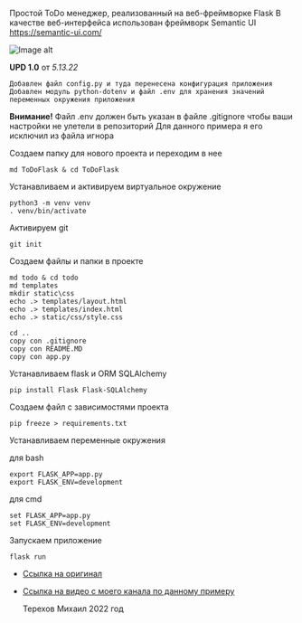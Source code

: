 Простой ToDo менеджер, реализованный на веб-фреймворке Flask
В качестве веб-интерфейса использован фреймворк Semantic UI https://semantic-ui.com/

![Image alt](https://sun9-87.userapi.com/s/v1/ig2/qoOIVsuNQnj2xPLBAtjqlJAA2V8widKcpeGjC8bwy3qCKQ_JAQsQFUwLkc31mSQaYNIun91Pw8QDfPeworrJ_xk1.jpg?size=1280x827&quality=96&type=album)

**UPD 1.0**  от  _5.13.22_

    Добавлен файл config.py и туда перенесена конфигурация приложения
    Добавлен модуль python-dotenv и файл .env для хранения значений переменных окружения приложения
    


**Внимание!** 
Файл .env должен быть указан в файле .gitignore чтобы ваши настройки не улетели в репозиторий
Для данного примера я его исключил из файла игнора




Создаем папку для нового проекта и переходим в нее

    md ToDoFlask & cd ToDoFlask

Устанавливаем и активируем виртуальное окружение

    python3 -m venv venv
    . venv/bin/activate


Активируем git
    
    git init


Создаем файлы и папки в проекте
    
    md todo & cd todo
    md templates
    mkdir static\css
    echo .> templates/layout.html
    echo .> templates/index.html
    echo .> static/css/style.css

    cd ..
    copy con .gitignore
    copy con README.MD
    copy con app.py


Устанавливаем flask и ORM SQLAlchemy

    pip install Flask Flask-SQLAlchemy


Создаем файл с зависимостями проекта

    pip freeze > requirements.txt


Устанавливаем переменные окружения 
    
для bash

    export FLASK_APP=app.py
    export FLASK_ENV=development

для cmd

    set FLASK_APP=app.py
    set FLASK_ENV=development


Запускаем приложение
    
    flask run




- [Ссылка на оригинал](https://youtu.be/3vfum74ggHE)
- [Ссылка на видео с моего канала по данному примеру](https://youtu.be/dsI_a63pFws) 
    
    Терехов Михаил 2022 год
